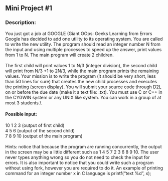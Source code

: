 ## Mini Project #1

### Description:
You just got a job at GOOGLE (Giant OOps: Geeks Learning from Errors Google has decided to add one utility to its operating system. You are called to write the new utility. The program should read an integer number N from the input and using multiple processes to speed up the answer, print values from 1 to N. The main program will create 2 children.\
\
The first child will print values 1 to N/3 (integer division), the second child will print from N/3 +1 to 2N/3, while the main program prints the remaining values. Your mission is to write the program (it should be very short, less than 50 lines for sure) that creates the new child processes and executes the printing (screen display). You will submit your source code through D2L on or before the due date (make it a text file: .txt). You must use C or C++ in the CYGWIN system or any UNIX like system. You can work in a group of at most 3 students.\

#### Possible input: 
10
1 2 3 (output of first child)\
4 5 6 (output of the second child)\
7 8 9 10 (output of the main program)\
\
Hints: notice that because the program are running concurrently, the output in the screen may be a little different such as 1 4 5 7 2 3 6 8 9 10. The user never types anything wrong so you do not need to check the input for errors. It is also important to notice that you could write such a program without using fork, however you are required to do it. An example of printing command for an integer number x in C language is printf(“text %d”, x);
